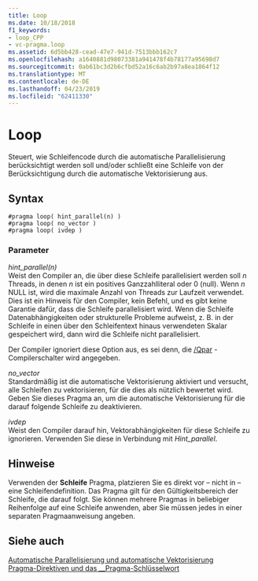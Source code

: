 ```yaml
---
title: Loop
ms.date: 10/18/2018
f1_keywords:
- loop_CPP
- vc-pragma.loop
ms.assetid: 6d5bb428-cead-47e7-941d-7513bbb162c7
ms.openlocfilehash: a1640881d98073381a941478f4b78177a95698d7
ms.sourcegitcommit: 0ab61bc3d2b6cfbd52a16c6ab2b97a8ea1864f12
ms.translationtype: MT
ms.contentlocale: de-DE
ms.lasthandoff: 04/23/2019
ms.locfileid: "62411330"
---
```

# <a name="loop"></a>Loop

Steuert, wie Schleifencode durch die automatische Parallelisierung berücksichtigt werden soll und/oder schließt eine Schleife von der Berücksichtigung durch die automatische Vektorisierung aus.

## <a name="syntax"></a>Syntax

```
#pragma loop( hint_parallel(n) )
#pragma loop( no_vector )
#pragma loop( ivdep )
```

### <a name="parameters"></a>Parameter

*hint_parallel(n)*<br/>
Weist den Compiler an, die über diese Schleife parallelisiert werden soll *n* Threads, in denen *n* ist ein positives Ganzzahlliteral oder 0 (null). Wenn *n* NULL ist, wird die maximale Anzahl von Threads zur Laufzeit verwendet. Dies ist ein Hinweis für den Compiler, kein Befehl, und es gibt keine Garantie dafür, dass die Schleife parallelisiert wird. Wenn die Schleife Datenabhängigkeiten oder strukturelle Probleme aufweist, z. B. in der Schleife in einen über den Schleifentext hinaus verwendeten Skalar gespeichert wird, dann wird die Schleife nicht parallelisiert.

Der Compiler ignoriert diese Option aus, es sei denn, die [/Qpar](../build/reference/qpar-auto-parallelizer.md) -Compilerschalter wird angegeben.

*no_vector*<br/>
Standardmäßig ist die automatische Vektorisierung aktiviert und versucht, alle Schleifen zu vektorisieren, für die dies als nützlich bewertet wird. Geben Sie dieses Pragma an, um die automatische Vektorisierung für die darauf folgende Schleife zu deaktivieren.

*ivdep*<br/>
Weist den Compiler darauf hin, Vektorabhängigkeiten für diese Schleife zu ignorieren. Verwenden Sie diese in Verbindung mit *Hint_parallel*.

## <a name="remarks"></a>Hinweise

Verwenden der **Schleife** Pragma, platzieren Sie es direkt vor – nicht in – eine Schleifendefinition. Das Pragma gilt für den Gültigkeitsbereich der Schleife, die darauf folgt. Sie können mehrere Pragmas in beliebiger Reihenfolge auf eine Schleife anwenden, aber Sie müssen jedes in einer separaten Pragmaanweisung angeben.

## <a name="see-also"></a>Siehe auch

[Automatische Parallelisierung und automatische Vektorisierung](../parallel/auto-parallelization-and-auto-vectorization.md)<br/>
[Pragma-Direktiven und das __Pragma-Schlüsselwort](../preprocessor/pragma-directives-and-the-pragma-keyword.md)